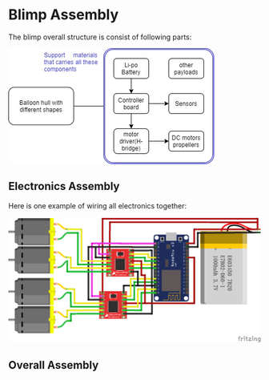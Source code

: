 # Blimp Assembly

The blimp overall structure is consist of following parts:

![](https://raw.githubusercontent.com/zhz03/OpenBlimp/develop/Hardware/Images/assembly/design_framework.jpg)

## Electronics Assembly

Here is one example of wiring all electronics together:

![](https://raw.githubusercontent.com/zhz03/OpenBlimp/develop/Hardware/circuit_plot_doc/manualCtl_NodeMCU.png)

## Overall Assembly





